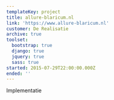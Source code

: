 ```yaml
---
templateKey: project
title: allure-blaricum.nl
link: 'https://www.allure-blaricum.nl'
customer: De Realisatie
archive: true
toolset:
  bootstrap: true
  django: true
  jquery: true
  sass: true
started: 2015-07-29T22:00:00.000Z
ended: ''
---
```

Implementatie
